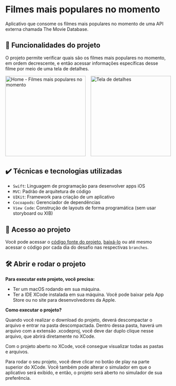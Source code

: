 # Filmes mais populares no momento

Aplicativo que consome os filmes mais populares no momento de uma API externa chamada The Movie Database.

## 🔨 Funcionalidades do projeto

O projeto permite verificar quais são os filmes mais populares no momento, em ordem decrescente, e então acessar informações específicas desse filme por meio de uma tela de detalhes.

<div style="display: flex; gap: 1rem; margin-bottom: 2rem;">
<img src="https://user-images.githubusercontent.com/47362960/198021305-d0e61317-40fd-46bd-bfc9-f362bd2f3042.png" width="250" alt="Home - Filmes mais populares no momento">
<img src="https://user-images.githubusercontent.com/47362960/198021322-f350b79b-6f0f-4803-9cae-4cb4e9d58671.png" width="250" alt="Tela de detalhes">
</div>

## ✔️ Técnicas e tecnologias utilizadas

- `Swift`: Linguagem de programação para desenvolver apps iOS
- `MVC`: Padrão de arquitetura de código
- `UIKit`: Framework para criação de um aplicativo
- `Cocoapods`: Gerenciador de dependências
- `View Code`: Construção de layouts de forma programática (sem usar storyboard ou XIB)

## 📁 Acesso ao projeto

Você pode acessar o [código fonte do projeto](https://github.com/alura-cursos/7daysofcode-ios), [baixá-lo](https://github.com/alura-cursos/7daysofcode-ios/archive/refs/heads/main.zip) ou até mesmo acessar o código por cada dia do desafio nas respectivas `branches`.

## 🛠️ Abrir e rodar o projeto

**Para executar este projeto, você precisa:**
- Ter um macOS rodando em sua máquina.
- Ter a IDE XCode instalada em sua máquina. Você pode baixar pela App Store ou no site para desenvolvedores da Apple.


**Como executar o projeto?**

Quando você realizar o download do projeto, deverá descompactar o arquivo e entrar na pasta descompactada. Dentro dessa pasta, haverá um arquivo com a extensão .xcodeproj, você deve dar duplo clique nesse arquivo, que abrirá diretamente no XCode.

Com o projeto aberto no XCode, você consegue visualizar todas as pastas e arquivos.

Para rodar o seu projeto, você deve clicar no botão de play na parte superior do XCode. Você também pode alterar o simulador em que o aplicativo será exibido, e então, o projeto será aberto no simulador de sua preferência.
